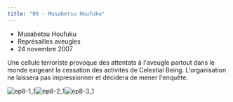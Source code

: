 ```yaml
---
title: "08 - Musabetsu Houfuku"
---
```


* Musabetsu Houfuku
* Représailles aveugles
* 24 novembre 2007


Une cellule terroriste provoque des attentats à l'aveugle partout dans le monde exigeant la cessation des activités de Celestial Being. L'organisation ne laissera pas impressionner et décidera de mener l'enquête.




![ep8-1_1](/images/stories/saga/gundam00/episodes/s1/ep8-1_1.jpg)![ep8-2_1](/images/stories/saga/gundam00/episodes/s1/ep8-2_1.jpg)![ep8-3_1](/images/stories/saga/gundam00/episodes/s1/ep8-3_1.jpg)
